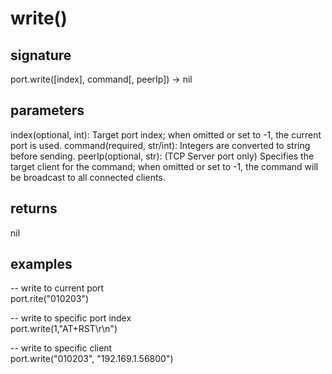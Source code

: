 # write()

## signature

port.write([index], command[, peerIp]) -> nil

## parameters

index(optional, int): Target port index; when omitted or set to -1, the current port is used.
command(required, str/int): Integers are converted to string before sending.
peerIp(optional, str): (TCP Server port only) Specifies the target client for the command; when omitted or set to -1, the command will be broadcast to all connected clients.

## returns

nil

## examples

-- write to current port  
port.rite("010203")

-- write to specific port index  
port.write(1,"AT+RST\r\n")

-- write to specific client  
port.write("010203", "192.169.1.56800")
